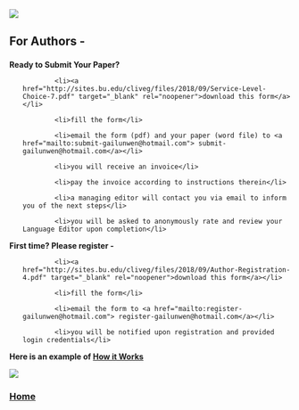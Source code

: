<img src="http://sites.bu.edu/cliveg/files/2018/09/banner.jpg" class="alignright" />

<h2><strong><span style="color: #339966;">

For Authors -</span> </strong></h2>

<strong>Ready to Submit Your Paper? </strong>

<ul>

            <li><a href="http://sites.bu.edu/cliveg/files/2018/09/Service-Level-Choice-7.pdf" target="_blank" rel="noopener">download this form</a></li>

            <li>fill the form</li>

            <li>email the form (pdf) and your paper (word file) to <a href="mailto:submit-gailunwen@hotmail.com"> submit-gailunwen@hotmail.com</a></li>

            <li>you will receive an invoice</li>

            <li>pay the invoice according to instructions therein</li>

            <li>a managing editor will contact you via email to inform you of the next steps</li>

            <li>you will be asked to anonymously rate and review your Language Editor upon completion</li>

</ul>

<strong>First time? Please register - </strong>

<ul>

            <li><a href="http://sites.bu.edu/cliveg/files/2018/09/Author-Registration-4.pdf" target="_blank" rel="noopener">download this form</a></li>

            <li>fill the form</li>

            <li>email the form to <a href="mailto:register-gailunwen@hotmail.com"> register-gailunwen@hotmail.com</a></li>

            <li>you will be notified upon registration and provided login credentials</li>

</ul>

 

<strong>Here is an example of <a href="http://sites.bu.edu/cliveg/files/2018/09/AU-How-It-Works.png" target="_blank" rel="noopener"><strong>How it Works</strong>

<img src="http://sites.bu.edu/cliveg/files/2018/09/AU-How-It-Works.png" /></a>

 

<h3><strong><a href="www.pandaedit.com">Home</a></strong></h3>

<p style="text-align: right;"><strong> </strong></p>
